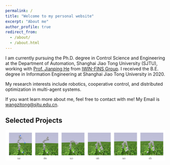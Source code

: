 ```yaml
---
permalink: /
title: "Welcome to my personal website"
excerpt: "About me"
author_profile: true
redirect_from: 
  - /about/
  - /about.html
---
```


I am currently pursuing the Ph.D. degree in Control Science and Engineering at the Department of Automation, Shanghai Jiao Tong University (SJTU), working with [Prof. Jianping He](https://automation.sjtu.edu.cn/JPHE) from [IWIN-FINS Group](https://iwin-fins.com/). I received the B.E. degree in Information Engineering at Shanghai Jiao Tong University in 2020.

My research interests include robotics, cooperative control, and distributed optimization in multi-agent systems.

If you want learn more about me, feel free to contact with me! My Email is wangzitong@sjtu.edu.cn.

## Selected Projects
[![STODI](/images/STODI.png)](https://ming-bot.github.io/STODI.github.io/)

